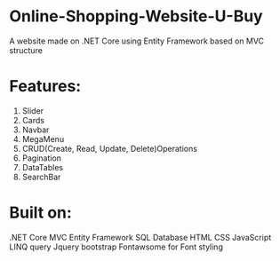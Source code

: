 # Online-Shopping-Website-U-Buy
A website made on .NET Core using Entity Framework based on MVC structure

# Features:
1. Slider
2. Cards
3. Navbar
4. MegaMenu
5. CRUD(Create, Read, Update, Delete)Operations
6. Pagination
7. DataTables
8. SearchBar

# Built on:
.NET Core MVC
Entity Framework
SQL Database
HTML
CSS
JavaScript
LINQ query
Jquery
bootstrap 
Fontawsome for Font styling

